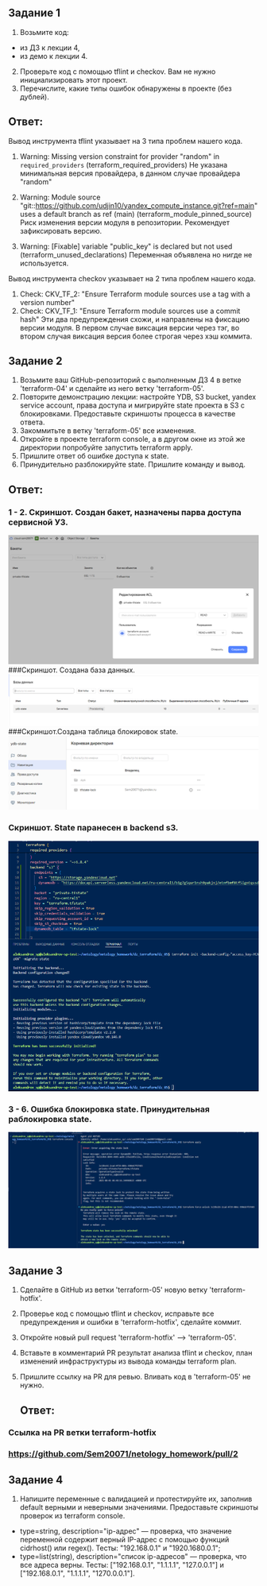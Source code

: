 ## Задание 1
1. Возьмите код:
- из ДЗ к лекции 4,
- из демо к лекции 4.
2. Проверьте код с помощью tflint и checkov. Вам не нужно инициализировать этот проект.
3. Перечислите, какие типы ошибок обнаружены в проекте (без дублей).


## Ответ:
Вывод инструмента tflint указывает на 3 типа проблем нашего кода.
1. Warning: Missing version constraint for provider "random" in `required_providers` (terraform_required_providers)
Не указана минимальная версия провайдера, в данном случае провайдера "random" 

2. Warning: Module source "git::https://github.com/udjin10/yandex_compute_instance.git?ref=main" uses a default branch as ref (main) (terraform_module_pinned_source)
Риск изменения версии модуля в репозитории. Рекомендует зафиксировать версию.

3. Warning: [Fixable] variable "public_key" is declared but not used (terraform_unused_declarations)
Переменная объявлена но нигде не используется.

Вывод инструмента checkov указывает на 2 типа проблем нашего кода.
1. Check: CKV_TF_2: "Ensure Terraform module sources use a tag with a version number" 
2. Check: CKV_TF_1: "Ensure Terraform module sources use a commit hash"
Эти два предупреждения схожи, и направлены на фиксацию версии модуля. В первом случае виксация версии через тэг, во втором случая виксация версия более строгая через хэш коммита.

## Задание 2
1. Возьмите ваш GitHub-репозиторий с выполненным ДЗ 4 в ветке 'terraform-04' и сделайте из него ветку 'terraform-05'.
2. Повторите демонстрацию лекции: настройте YDB, S3 bucket, yandex service account, права доступа и мигрируйте state проекта в S3 с блокировками. Предоставьте скриншоты процесса в качестве ответа.
3. Закоммитьте в ветку 'terraform-05' все изменения.
4. Откройте в проекте terraform console, а в другом окне из этой же директории попробуйте запустить terraform apply.
5. Пришлите ответ об ошибке доступа к state.
6. Принудительно разблокируйте state. Пришлите команду и вывод.

## Ответ:
   ### 1 - 2. Скриншот. Создан бакет, назначены парва доступа сервисной УЗ.
   ![Скриншот](https://github.com/Sem20071/netology_homework/blob/main/dz_terraform/dz_05/images/terraform-05-02-1.png)
   ###Скриншот. Создана база данных.
   ![Скриншот](https://github.com/Sem20071/netology_homework/blob/main/dz_terraform/dz_05/images/terraform-05-02-2.png)
   ###Скриншот.Создана таблица блокировок state.
   ![Скриншот](https://github.com/Sem20071/netology_homework/blob/main/dz_terraform/dz_05/images/terraform-05-02-3.png)
   ### Скриншот. State паранесен в backend s3.
   ![Скриншот](https://github.com/Sem20071/netology_homework/blob/main/dz_terraform/dz_05/images/terraform-05-02-5.png)

  ### 3 - 6. Ошибка блокировка state. Принудительная раблокировка state.
   ![Скриншот](https://github.com/Sem20071/netology_homework/blob/main/dz_terraform/dz_05/images/terraform-05-02-6.png)


## Задание 3
1. Сделайте в GitHub из ветки 'terraform-05' новую ветку 'terraform-hotfix'.
2. Проверье код с помощью tflint и checkov, исправьте все предупреждения и ошибки в 'terraform-hotfix', сделайте коммит.
3. Откройте новый pull request 'terraform-hotfix' --> 'terraform-05'.
4. Вставьте в комментарий PR результат анализа tflint и checkov, план изменений инфраструктуры из вывода команды terraform plan.
5. Пришлите ссылку на PR для ревью. Вливать код в 'terraform-05' не нужно.

   ## Ответ:

### Ссылка на PR ветки terraform-hotfix
### https://github.com/Sem20071/netology_homework/pull/2

## Задание 4

1. Напишите переменные с валидацией и протестируйте их, заполнив default верными и неверными значениями. Предоставьте скриншоты проверок из terraform console.
- type=string, description="ip-адрес" — проверка, что значение переменной содержит верный IP-адрес с помощью функций cidrhost() или regex(). Тесты: "192.168.0.1" и "1920.1680.0.1";
- type=list(string), description="список ip-адресов" — проверка, что все адреса верны. Тесты: ["192.168.0.1", "1.1.1.1", "127.0.0.1"] и ["192.168.0.1", "1.1.1.1", "1270.0.0.1"].
   
